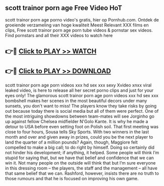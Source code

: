 ## scott trainor porn age Free Video HoT 

scott trainor porn age porno video's gratis, hier op Pornhub.com. Ontdek de groeiende verzameling van hoge kwaliteit Meest Relevant XXX films en clips,
Free scott trainor porn age porn tube videos & pornstar sex videos. Find pornstars and all their XXX videos to watch here


## 👉🔴 [Click to PLAY >> WATCH](http://us.freeplayer.one?title=scott_trainor_porn_age&ref=16D)

## 👉🔴 [Click to PLAY >> DOWNLOAD](http://us.freeplayer.one?title=scott_trainor_porn_age&ref=16D)


scott trainor porn age porn videos xxx hd sex xxx sexy Xvideo xnxx viral leaked video, is here to release all her secret porno clips and just for your eyes only! The glamorous scott trainor porn age porn videos xxx hd sex xxx bombshell makes her scenes in the most beautiful decors under many sunsets, you don't want to miss! The players know they take risks by going out because today there is social media but all of them were perfect. One of the most intriguing showdowns between team-mates will see Jorginho go up against fellow Chelsea midfielder N'Golo Kante. It is why he made a detour to USA before even setting foot on Polish soil. That first meeting was close to four hours, Sousa tells Sky Sports. With two winners in the last month and over and given away in prizes, could you be the next player to land the quarter of a million pounds? Again, though, Maggiore felt compelled to make a big call; to do right by himself. Doing so certainly did not hinder his development; if anything, it helped. Some people will think I’m stupid for saying that, but we have that belief and confidence that we can win it. Not many people on the outside will think that but I’m sure everyone in this dressing room – the players, the staff and the management – all have that same belief that we can. Rashford, however, insists there are no truth to those rumours and that he is focused on improving his own game.